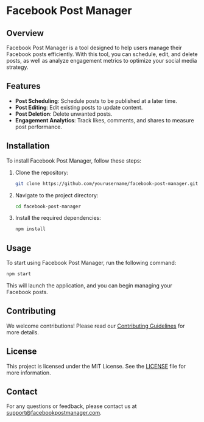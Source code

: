 # Facebook Post Manager

## Overview
Facebook Post Manager is a tool designed to help users manage their Facebook posts efficiently. With this tool, you can schedule, edit, and delete posts, as well as analyze engagement metrics to optimize your social media strategy.

## Features
- **Post Scheduling**: Schedule posts to be published at a later time.
- **Post Editing**: Edit existing posts to update content.
- **Post Deletion**: Delete unwanted posts.
- **Engagement Analytics**: Track likes, comments, and shares to measure post performance.

## Installation
To install Facebook Post Manager, follow these steps:

1. Clone the repository:
   ```bash
   git clone https://github.com/yourusername/facebook-post-manager.git
   ```
2. Navigate to the project directory:
   ```bash
   cd facebook-post-manager
   ```
3. Install the required dependencies:
   ```bash
   npm install
   ```

## Usage
To start using Facebook Post Manager, run the following command:
```bash
npm start
```
This will launch the application, and you can begin managing your Facebook posts.

## Contributing
We welcome contributions! Please read our [Contributing Guidelines](CONTRIBUTING.md) for more details.

## License
This project is licensed under the MIT License. See the [LICENSE](LICENSE) file for more information.

## Contact
For any questions or feedback, please contact us at support@facebookpostmanager.com.
